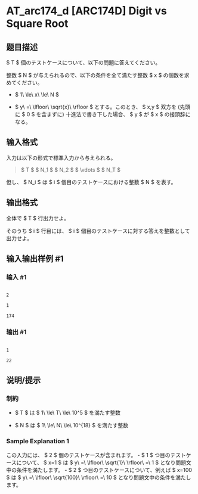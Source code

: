 # AT_arc174_d [ARC174D] Digit vs Square Root

## 题目描述

[problemUrl]: https://atcoder.jp/contests/arc174/tasks/arc174_d

$ T $ 個のテストケースについて、以下の問題に答えてください。

整数 $ N $ が与えられるので、以下の条件を全て満たす整数 $ x $ の個数を求めてください。

- $ 1\ \le\ x\ \le\ N $
- $ y\ =\ \lfloor\ \sqrt{x}\ \rfloor $ とする。このとき、 $ x,y $ 双方を (先頭に $ 0 $ を含まずに) 十進法で書き下した場合、 $ y $ が $ x $ の接頭辞になる。

## 输入格式

入力は以下の形式で標準入力から与えられる。

> $ T $ $ N_1 $ $ N_2 $ $ \vdots $ $ N_T $

但し、 $ N_i $ は $ i $ 個目のテストケースにおける整数 $ N $ を表す。

## 输出格式

全体で $ T $ 行出力せよ。  
 そのうち $ i $ 行目には、 $ i $ 個目のテストケースに対する答えを整数として出力せよ。

## 输入输出样例 #1

### 输入 #1

```
2
1
174
```

### 输出 #1

```
1
22
```

## 说明/提示

### 制約

- $ T $ は $ 1\ \le\ T\ \le\ 10^5 $ を満たす整数
- $ N $ は $ 1\ \le\ N\ \le\ 10^{18} $ を満たす整数
 
### Sample Explanation 1

この入力には、 $ 2 $ 個のテストケースが含まれます。 - $ 1 $ つ目のテストケースについて、 $ x=1 $ は $ y\ =\ \lfloor\ \sqrt{1}\ \rfloor\ =\ 1 $ となり問題文中の条件を満たします。 - $ 2 $ つ目のテストケースについて、例えば $ x=100 $ は $ y\ =\ \lfloor\ \sqrt{100}\ \rfloor\ =\ 10 $ となり問題文中の条件を満たします。
